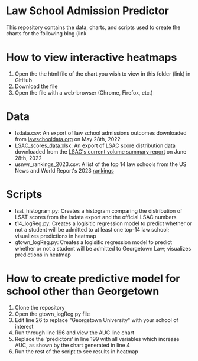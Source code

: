 # Law School Admission Predictor
This repository contains the data, charts, and scripts used to create the charts for the following blog (link

# How to view interactive heatmaps
1. Open the the html file of the chart you wish to view in this folder (link) in GitHub
2. Download the file 
3. Open the file with a web-browser (Chrome, Firefox, etc.)

# Data

* lsdata.csv: An export of law school admissions outcomes downloaded from [lawschooldata.org](https://www.lsd.law/) on May 28th, 2022
* LSAC_scores_data.xlsx: An export of LSAC score distribution data downloaded from the [LSAC's current volume summary report](https://report.lsac.org/VolumeSummary.aspx) on June 28th, 2022
* usnwr_rankings_2023.csv: A list of the top 14 law schools from the US News and World Report's 2023 [rankings](https://www.usnews.com/best-graduate-schools/top-law-schools/law-rankings)

# Scripts

* lsat_histogram.py: Creates a histogram comparing the distribution of LSAT scores from the lsdata export and the official LSAC numbers
* t14_logReg.py: Creates a logisitic regression model to predict whether or not a student will be admitted to at least one top-14 law school; visualizes predictions in heatmap
* gtown_logReg.py: Creates a logisitic regression model to predict whether or not a student will be admitted to Georgetown Law; visualizes predictions in heatmap

# How to create predictive model for school other than Georgetown

1. Clone the repository
2. Open the gtown_logReg.py file
3. Edit line 26 to replace "Georgetown University" with your school of interest
4. Run through line 196 and view the AUC line chart
5. Replace the 'predictors' in line 199 with all variables which increase AUC, as shown by the chart generated in line 4
6. Run the rest of the script to see results in heatmap
